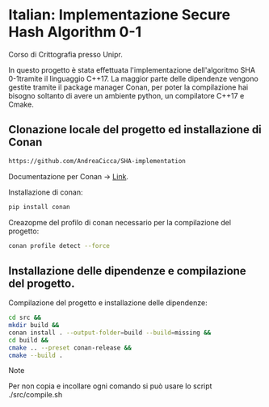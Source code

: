 # Italian: Implementazione Secure Hash Algorithm 0-1

Corso di Crittografia presso Unipr.

In questo progetto è stata effettuata l'implementazione dell'algoritmo SHA 0-1tramite il linguaggio C++17.
La maggior parte delle dipendenze vengono gestite tramite il package manager Conan, per poter la compilazione hai bisogno soltanto 
di avere un ambiente python, un compilatore C++17 e Cmake.

## Clonazione locale del progetto ed installazione di Conan

```bash
https://github.com/AndreaCicca/SHA-implementation
```

Documentazione per Conan -> [Link](https://conan.io/downloads).

Installazione di conan:

```bash
pip install conan
```

Creazopme del profilo di conan necessario per la compilazione del progetto:

```bash
conan profile detect --force
```

## Installazione delle dipendenze e compilazione del progetto.

Compilazione del progetto e installazione delle dipendenze:

```bash
cd src &&
mkdir build &&
conan install . --output-folder=build --build=missing &&
cd build &&
cmake .. --preset conan-release &&
cmake --build .
```

> [!NOTE]
> Per non copia e incollare ogni comando si può usare lo script ./src/compile.sh 
